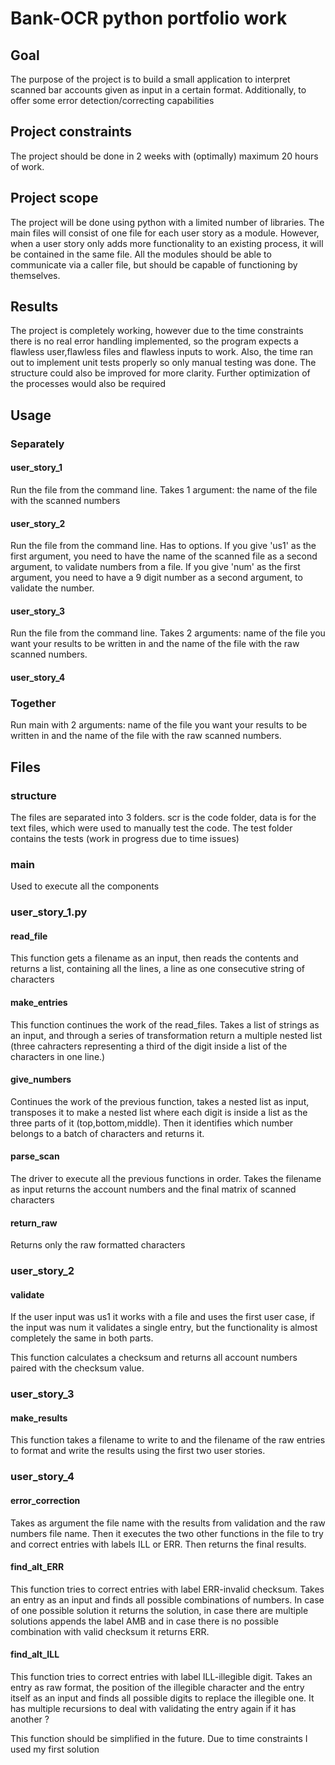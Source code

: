 # Bank-OCR python portfolio work
## Goal
The purpose of the project is to build a small application to interpret scanned bar accounts given as input in a certain format.
Additionally, to offer some error detection/correcting capabilities

## Project constraints
The project should be done in 2 weeks with (optimally) maximum 20 hours of work.

## Project scope
The project will be done using python with a limited number of libraries.
The main files will consist of one file for each user story as a module.
However, when a user story only adds more functionality to an existing process,
it will be contained in the same file. All the modules should be able to communicate via a caller file, but should be capable of functioning by themselves.

## Results
The project is completely working, however due to the time constraints there is no real error handling implemented,
so the program expects a flawless user,flawless files and flawless inputs to work. Also, the time ran out to implement unit tests
properly so only manual testing was done. The structure could also be improved for more clarity. Further optimization
of the processes would also be required

## Usage 
### Separately
#### user_story_1
Run the file from the command line. Takes 1 argument: the name of the file with the scanned numbers
#### user_story_2
Run the file from the command line. Has to options. If you give 'us1' as the first argument,
you need to have the name of the scanned file as a second argument, to validate numbers from a file.
If you give 'num' as the first argument,
you need to have a 9 digit number as a second argument, to validate the number.
#### user_story_3
Run the file from the command line. Takes 2 arguments: name of the file you want your results to be written in and the name
of the file with the raw scanned numbers.
#### user_story_4

### Together
Run main with 2 arguments: name of the file you want your results to be written in and the name
of the file with the raw scanned numbers.

## Files
### structure
The files are separated into 3 folders. scr is the code folder, data is for the text files, which were used to
manually test the code.
The test folder contains the tests (work in progress due to time issues)
### main
Used to execute all the components

### user_story_1.py

#### read_file
This function gets a filename as an input, then reads the contents and returns a list, containing all the lines,
a line as one consecutive string of characters

#### make_entries
This function continues the work of the read_files. Takes a list of strings as an input, and through a series of
transformation return a multiple nested list (three cahracters representing a third of the digit inside a list
of the characters in one line.)

#### give_numbers
Continues the work of the previous function, takes a nested list as input, transposes it to make a nested list 
where each digit is inside a list as the three parts of it (top,bottom,middle). Then it identifies which number belongs
to a batch of characters and returns it.

#### parse_scan
The driver to execute all the previous functions in order. Takes the filename as input returns the account numbers
and the final matrix of scanned characters

#### return_raw
Returns only the raw formatted characters

### user_story_2

#### validate
If the user input was us1 it works with a file and uses the first user case, if the input was num it validates a 
single entry, but the functionality is almost completely the same in both parts.

This function calculates a checksum and returns all account numbers paired with the checksum value.

### user_story_3

#### make_results
This function takes a filename to write to and the filename of the raw entries to format and write the results using the first two user stories.

### user_story_4

#### error_correction
Takes as argument the file name with the results from validation and the raw numbers file name.
Then it executes the two other functions in the file to try and correct  entries with labels ILL or ERR. Then returns the final results.

#### find_alt_ERR
This function tries to correct entries with label ERR-invalid checksum. Takes an entry as an input and finds all possible combinations of numbers.
In case of one possible solution it returns the solution, in case there are multiple solutions appends the label AMB and in case
there is no possible combination with valid checksum it returns ERR.

#### find_alt_ILL
This function tries to correct entries with label ILL-illegible digit. Takes an entry as raw format, the position of the illegible character and the entry itself as an input and finds all possible digits to replace the illegible one.
It has multiple recursions to deal with validating the entry again if it has another ?

This function should be simplified in the future. Due to time constraints I used my first solution




